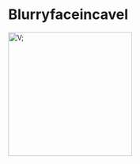 # Blurryfaceincavel


<img src="https://cdn.discordapp.com/attachments/925857649969471508/997646442627870801/V.gif" alt="V;"  width="250"/>

